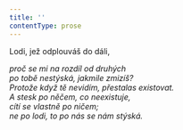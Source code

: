 ```yaml
---
title: ''
contentType: prose
---
```


<section>

Lodi, jež odplouváš do dáli,

_proč se mi na rozdíl od druhých  
po tobě nestýská, jakmile zmizíš?  
Protože když tě nevidím, přestalas existovat.  
A stesk po něčem, co neexistuje,  
cítí se vlastně po ničem;  
ne po lodi, to po nás se nám stýská._

</section>
